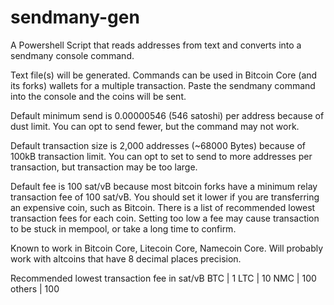 # sendmany-gen
A Powershell Script that reads addresses from text and converts into a sendmany console command.

Text file(s) will be generated.
Commands can be used in Bitcoin Core (and its forks) wallets for a multiple transaction.
Paste the sendmany command into the console and the coins will be sent.

Default minimum send is 0.00000546 (546 satoshi) per address because of dust limit.
You can opt to send fewer, but the command may not work.

Default transaction size is 2,000 addresses (~68000 Bytes) because of 100kB transaction limit.
You can opt to set to send to more addresses per transaction, but transaction may be too large.

Default fee is 100 sat/vB because most bitcoin forks have a minimum relay transaction fee of 100 sat/vB.
You should set it lower if you are transferring an expensive coin, such as Bitcoin.
There is a list of recommended lowest transaction fees for each coin.
Setting too low a fee may cause transaction to be stuck in mempool, or take a long time to confirm.

Known to work in Bitcoin Core, Litecoin Core, Namecoin Core. 
Will probably work with altcoins that have 8 decimal places precision.

Recommended lowest transaction fee in sat/vB
BTC     |    1
LTC     |   10
NMC     |  100
others  |  100
